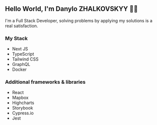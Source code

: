 ## Hello World, I'm Danylo ZHALKOVSKYY 🖖🏼

I'm a Full Stack Developer, solving problems by applying my solutions is a real satisfaction.

### My Stack

- Next JS
- TypeScript
- Tailwind CSS
- GraphQL
- Docker

### Additional frameworks & libraries

- React
- Mapbox
- Highcharts
- Storybook
- Cypress.io
- Jest

<!--
**DNL-Z/DNL-Z** is a ✨ _special_ ✨ repository because its `README.md` (this file) appears on your GitHub profile.

Here are some ideas to get you started:

- 🔭 I’m currently working on ...
- 🌱 I’m currently learning ...
- 👯 I’m looking to collaborate on ...
- 🤔 I’m looking for help with ...
- 💬 Ask me about ...
- 📫 How to reach me: ...
- 😄 Pronouns: ...
- ⚡ Fun fact: ...
-->

